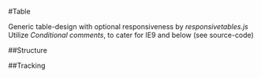 #Table

Generic table-design with optional responsiveness by <em>responsivetables.js</em><br />
		Utilize <em>Conditional comments</em>, to cater for IE9 and below (see source-code)


##Structure


##Tracking